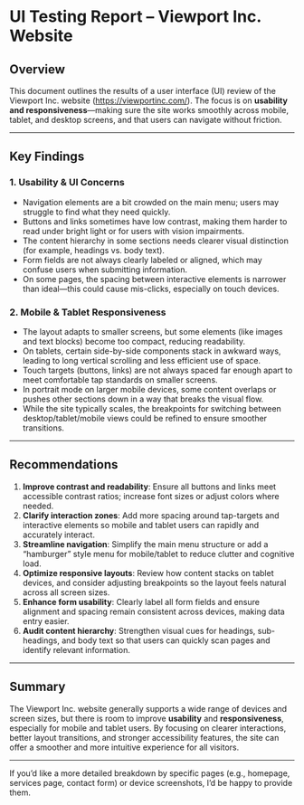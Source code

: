 # UI Testing Report – Viewport Inc. Website

## Overview  
This document outlines the results of a user interface (UI) review of the Viewport Inc. website (https://viewportinc.com/). The focus is on **usability and responsiveness**—making sure the site works smoothly across mobile, tablet, and desktop screens, and that users can navigate without friction.

---

## Key Findings  
### 1. Usability & UI Concerns  
- Navigation elements are a bit crowded on the main menu; users may struggle to find what they need quickly.  
- Buttons and links sometimes have low contrast, making them harder to read under bright light or for users with vision impairments.  
- The content hierarchy in some sections needs clearer visual distinction (for example, headings vs. body text).  
- Form fields are not always clearly labeled or aligned, which may confuse users when submitting information.  
- On some pages, the spacing between interactive elements is narrower than ideal—this could cause mis-clicks, especially on touch devices.

### 2. Mobile & Tablet Responsiveness  
- The layout adapts to smaller screens, but some elements (like images and text blocks) become too compact, reducing readability.  
- On tablets, certain side-by-side components stack in awkward ways, leading to long vertical scrolling and less efficient use of space.  
- Touch targets (buttons, links) are not always spaced far enough apart to meet comfortable tap standards on smaller screens.  
- In portrait mode on larger mobile devices, some content overlaps or pushes other sections down in a way that breaks the visual flow.  
- While the site typically scales, the breakpoints for switching between desktop/tablet/mobile views could be refined to ensure smoother transitions.

---

## Recommendations  
1. **Improve contrast and readability**: Ensure all buttons and links meet accessible contrast ratios; increase font sizes or adjust colors where needed.  
2. **Clarify interaction zones**: Add more spacing around tap-targets and interactive elements so mobile and tablet users can rapidly and accurately interact.  
3. **Streamline navigation**: Simplify the main menu structure or add a “hamburger” style menu for mobile/tablet to reduce clutter and cognitive load.  
4. **Optimize responsive layouts**: Review how content stacks on tablet devices, and consider adjusting breakpoints so the layout feels natural across all screen sizes.  
5. **Enhance form usability**: Clearly label all form fields and ensure alignment and spacing remain consistent across devices, making data entry easier.  
6. **Audit content hierarchy**: Strengthen visual cues for headings, sub-headings, and body text so that users can quickly scan pages and identify relevant information.

---

## Summary  
The Viewport Inc. website generally supports a wide range of devices and screen sizes, but there is room to improve **usability** and **responsiveness**, especially for mobile and tablet users. By focusing on clearer interactions, better layout transitions, and stronger accessibility features, the site can offer a smoother and more intuitive experience for all visitors.

---

If you’d like a more detailed breakdown by specific pages (e.g., homepage, services page, contact form) or device screenshots, I’d be happy to provide them.
